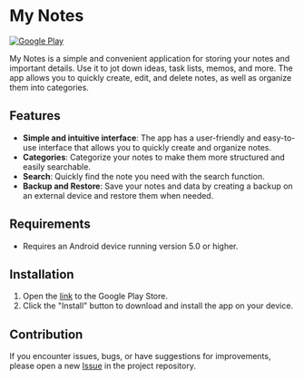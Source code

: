 # My Notes

[![Google Play](https://img.shields.io/badge/Google%20Play-Download-blue.svg)](https://play.google.com/store/apps/details?id=com.pasich.mynotes)

My Notes is a simple and convenient application for storing your notes and important details. Use it to jot down ideas, task lists, memos, and more. The app allows you to quickly create, edit, and delete notes, as well as organize them into categories.

## Features

- **Simple and intuitive interface**: The app has a user-friendly and easy-to-use interface that allows you to quickly create and organize notes.
- **Categories**: Categorize your notes to make them more structured and easily searchable.
- **Search**: Quickly find the note you need with the search function.
- **Backup and Restore**: Save your notes and data by creating a backup on an external device and restore them when needed.

## Requirements

- Requires an Android device running version 5.0 or higher.

## Installation

1. Open the [link](https://play.google.com/store/apps/details?id=com.pasich.mynotes) to the Google Play Store.
2. Click the "Install" button to download and install the app on your device.

## Contribution

If you encounter issues, bugs, or have suggestions for improvements, please open a new [Issue](https://github.com/pasichDev/My-Notes/issues) in the project repository.
